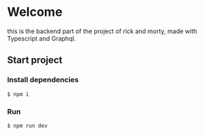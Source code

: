 # Welcome

this is the backend part of the project of rick and morty, made with Typescript and Graphql.

## Start project

### Install dependencies

```shell
$ npm i
```

### Run

```shell
$ npm run dev
```
